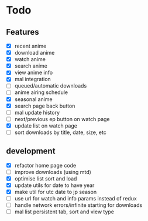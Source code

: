Todo
=====
## Features
- [x] recent anime
- [x] download anime
- [x] watch anime
- [x] search anime
- [x] view anime info
- [x] mal integration
- [ ] queued/automatic downloads
- [ ] anime airing schedule
- [x] seasonal anime
- [x] search page back button
- [ ] mal update history
- [ ] next/previous ep button on watch page
- [x] update list on watch page
- [ ] sort downloads by title, date, size, etc

## development
- [x] refactor home page code
- [ ] improve downloads (using mtd)
- [x] optimise list sort and load
- [x] update utils for date to have year
- [x] make util for utc date to jp season
- [ ] use url for watch and info params instead of redux
- [ ] handle network errors/infinite starting for downloads
- [ ] mal list persistent tab, sort and view type